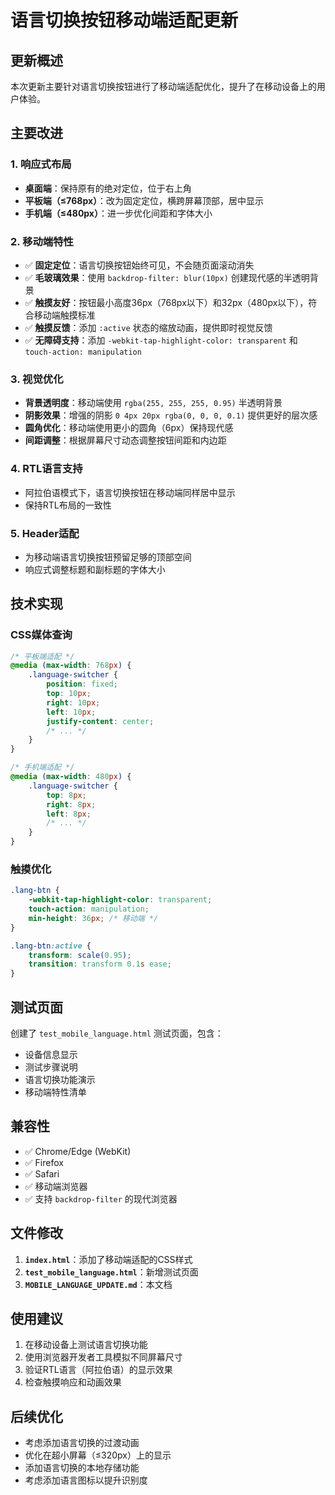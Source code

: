 # 语言切换按钮移动端适配更新

## 更新概述

本次更新主要针对语言切换按钮进行了移动端适配优化，提升了在移动设备上的用户体验。

## 主要改进

### 1. 响应式布局
- **桌面端**：保持原有的绝对定位，位于右上角
- **平板端（≤768px）**：改为固定定位，横跨屏幕顶部，居中显示
- **手机端（≤480px）**：进一步优化间距和字体大小

### 2. 移动端特性
- ✅ **固定定位**：语言切换按钮始终可见，不会随页面滚动消失
- ✅ **毛玻璃效果**：使用 `backdrop-filter: blur(10px)` 创建现代感的半透明背景
- ✅ **触摸友好**：按钮最小高度36px（768px以下）和32px（480px以下），符合移动端触摸标准
- ✅ **触摸反馈**：添加 `:active` 状态的缩放动画，提供即时视觉反馈
- ✅ **无障碍支持**：添加 `-webkit-tap-highlight-color: transparent` 和 `touch-action: manipulation`

### 3. 视觉优化
- **背景透明度**：移动端使用 `rgba(255, 255, 255, 0.95)` 半透明背景
- **阴影效果**：增强的阴影 `0 4px 20px rgba(0, 0, 0, 0.1)` 提供更好的层次感
- **圆角优化**：移动端使用更小的圆角（6px）保持现代感
- **间距调整**：根据屏幕尺寸动态调整按钮间距和内边距

### 4. RTL语言支持
- 阿拉伯语模式下，语言切换按钮在移动端同样居中显示
- 保持RTL布局的一致性

### 5. Header适配
- 为移动端语言切换按钮预留足够的顶部空间
- 响应式调整标题和副标题的字体大小

## 技术实现

### CSS媒体查询
```css
/* 平板端适配 */
@media (max-width: 768px) {
    .language-switcher {
        position: fixed;
        top: 10px;
        right: 10px;
        left: 10px;
        justify-content: center;
        /* ... */
    }
}

/* 手机端适配 */
@media (max-width: 480px) {
    .language-switcher {
        top: 8px;
        right: 8px;
        left: 8px;
        /* ... */
    }
}
```

### 触摸优化
```css
.lang-btn {
    -webkit-tap-highlight-color: transparent;
    touch-action: manipulation;
    min-height: 36px; /* 移动端 */
}

.lang-btn:active {
    transform: scale(0.95);
    transition: transform 0.1s ease;
}
```

## 测试页面

创建了 `test_mobile_language.html` 测试页面，包含：
- 设备信息显示
- 测试步骤说明
- 语言切换功能演示
- 移动端特性清单

## 兼容性

- ✅ Chrome/Edge (WebKit)
- ✅ Firefox
- ✅ Safari
- ✅ 移动端浏览器
- ✅ 支持 `backdrop-filter` 的现代浏览器

## 文件修改

1. **`index.html`**：添加了移动端适配的CSS样式
2. **`test_mobile_language.html`**：新增测试页面
3. **`MOBILE_LANGUAGE_UPDATE.md`**：本文档

## 使用建议

1. 在移动设备上测试语言切换功能
2. 使用浏览器开发者工具模拟不同屏幕尺寸
3. 验证RTL语言（阿拉伯语）的显示效果
4. 检查触摸响应和动画效果

## 后续优化

- 考虑添加语言切换的过渡动画
- 优化在超小屏幕（≤320px）上的显示
- 添加语言切换的本地存储功能
- 考虑添加语言图标以提升识别度 